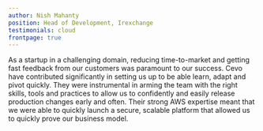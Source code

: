 ```yaml
---
author: Nish Mahanty
position: Head of Development, Irexchange
testimonials: cloud
frontpage: true
---
```

As a startup in a challenging domain, reducing time-to-market and getting fast feedback from our customers was paramount to our success. Cevo have contributed significantly in setting us up to be able learn, adapt and pivot quickly. They were instrumental in arming the team with the right skills, tools and practices to allow us to confidently and easily release production changes early and often. Their strong AWS expertise meant that we were able to quickly launch a secure, scalable platform that allowed us to quickly prove our business model.
